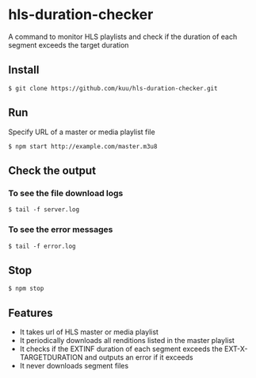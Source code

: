 # hls-duration-checker
A command to monitor HLS playlists and check if the duration of each segment exceeds the target duration

## Install
```
$ git clone https://github.com/kuu/hls-duration-checker.git
```

## Run
Specify URL of a master or media playlist file
```
$ npm start http://example.com/master.m3u8
```

## Check the output
### To see the file download logs
```
$ tail -f server.log
```
### To see the error messages
```
$ tail -f error.log
```

## Stop
```
$ npm stop
```

## Features
* It takes url of HLS master or media playlist
* It periodically downloads all renditions listed in the master playlist
* It checks if the EXTINF duration of each segment exceeds the EXT-X-TARGETDURATION and outputs an error if it exceeds
* It never downloads segment files

